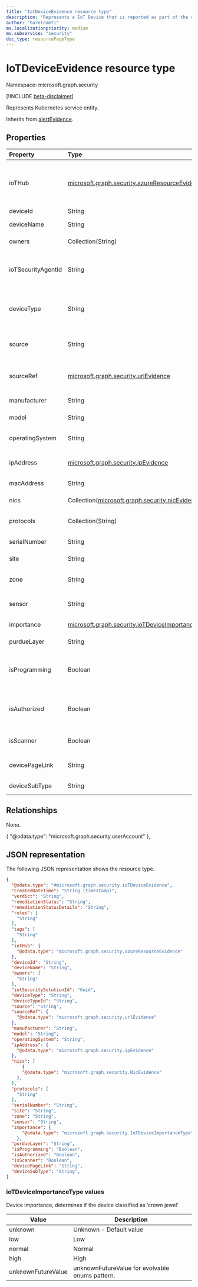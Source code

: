 ```yaml
---
title: "IotDeviceEvidence resource type"
description: "Represents a IoT Device that is reported as part of the security detection alert."
author: "hareldamti"
ms.localizationpriority: medium
ms.subservice: "security"
doc_type: resourcePageType
---
```


# IoTDeviceEvidence resource type

Namespace: microsoft.graph.security

[!INCLUDE [beta-disclaimer](../../includes/beta-disclaimer.md)]

Represents Kubernetes service entity.

Inherits from [alertEvidence](./security-alertevidence.md).

## Properties

|Property|Type|Description|
|:---|:---|:---|
| ioTHub |[microsoft.graph.security.azureResourceEvidence](./security-azureresourceevidence.md)| The AzureResource entity representing the IoT Hub the device belongs to  |
| deviceId  | String|
| deviceName| String| The friendly name of the device|
| owners | Collection(String)| The owners for the device|
| ioTSecurityAgentId | String| The ID of the Azure Security Center for IoT agent running on the device  |
| deviceType| String| The type of the device ('temperature sensor', 'freezer', 'wind turbine' etc.)  |
| source | String| The source (microsoft/vendor) of the device entity  |
| sourceRef | [microsoft.graph.security.urlEvidence](./security-urlevidence.md) | A URL reference to the source item where the device is managed  |
| manufacturer | String| The manufacturer of the device |
| model  | String| The model of the device  |
| operatingSystem | String| The operating system the device is running |
| ipAddress | [microsoft.graph.security.ipEvidence](./security-ipevidence.md)  | The current IP address of the device |
| macAddress| String| The MAC address of the device  |
| nics| Collection([microsoft.graph.security.nicEvidence](./security-nicevidence.md)) | The current Nics on the device |
| protocols | Collection(String)| A list of protocols that the device supports  |
| serialNumber | String| The serial number of the device|
| site| String| The site location of the device|
| zone| String| The zone location of the device within a site |
| sensor | String| The sensor the device is monitored by|
| importance| [microsoft.graph.security.ioTDeviceImportanceType](#ioTDeviceImportanceType) | Importance level for the iot device |
| purdueLayer  | String| The Purdue Layer of the device |
| isProgramming| Boolean  | Determines whether the device classified as programming device  |
| isAuthorized | Boolean  | Determines whether the device classified as authorized device|
| isScanner | Boolean  | Is the device classified as a scanner device  |
| devicePageLink  | String| A url to the device page in IoT defender portal  |
| deviceSubType| String| The name of the device sub type|

## Relationships
None.

{
    "@odata.type": "microsoft.graph.security.userAccount"
  },

## JSON representation
The following JSON representation shows the resource type.
``` json
{
  "@odata.type": "#microsoft.graph.security.ioTDeviceEvidence",
  "createdDateTime": "String (timestamp)",
  "verdict": "String",
  "remediationStatus": "String",
  "remediationStatusDetails": "String",
  "roles": [
    "String"
  ],
  "tags": [
    "String"
  ],
  "iotHub": {
    "@odata.type": "microsoft.graph.security.azureResourceEvidence"
  },
  "deviceId": "String",
  "deviceName": "String",
  "owners": [
    "String"
  ],
  "iotSecuritySolutionId": "Guid",
  "deviceType": "String",
  "deviceTypeId": "String",
  "source": "String",
  "sourceRef": {
    "@odata.type": "microsoft.graph.security.urlEvidence"
  },
  "manufacturer": "String",
  "model": "String",
  "operatingSystem": "String",
  "ipAddress": {
    "@odata.type": "microsoft.graph.security.ipEvidence"
  },
  "nics": [
      {
      "@odata.type": "microsoft.graph.security.NicEvidence"
    },
  ],
  "protocols": [
    "String"
  ],
  "serialNumber": "String",
  "site": "String",
  "zone": "String",
  "sensor": "String",
  "importance": {
      "@odata.type": "microsoft.graph.security.IoTDeviceImportanceType"
    },
  "purdueLayer": "String",
  "isProgramming": "Boolean",
  "isAuthorized": "Boolean",
  "isScanner": "Boolean",
  "devicePageLink": "String",
  "deviceSubType": "String",
}
```

### ioTDeviceImportanceType values

Device importance, determines if the device classified as ‘crown jewel’

| Value                | Description                                     |
|----------------------|-------------------------------------------------|
| unknown            | Unknown - Default value                         |
| low                | Low                                             |
| normal             | Normal                                          |
| high               | High                                            |
| unknownFutureValue | unknownFutureValue for evolvable enums pattern. |